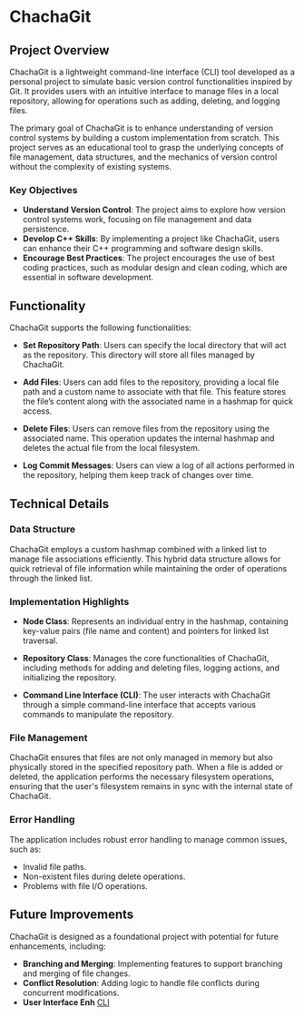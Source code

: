 # ChachaGit 

## Project Overview

ChachaGit is a lightweight command-line interface (CLI) tool developed as a personal project to simulate basic version control functionalities inspired by Git. It provides users with an intuitive interface to manage files in a local repository, allowing for operations such as adding, deleting, and logging files. 

The primary goal of ChachaGit is to enhance understanding of version control systems by building a custom implementation from scratch. This project serves as an educational tool to grasp the underlying concepts of file management, data structures, and the mechanics of version control without the complexity of existing systems.

### Key Objectives
- **Understand Version Control**: The project aims to explore how version control systems work, focusing on file management and data persistence.
- **Develop C++ Skills**: By implementing a project like ChachaGit, users can enhance their C++ programming and software design skills.
- **Encourage Best Practices**: The project encourages the use of best coding practices, such as modular design and clean coding, which are essential in software development.

## Functionality

ChachaGit supports the following functionalities:

- **Set Repository Path**: Users can specify the local directory that will act as the repository. This directory will store all files managed by ChachaGit.
  
- **Add Files**: Users can add files to the repository, providing a local file path and a custom name to associate with that file. This feature stores the file’s content along with the associated name in a hashmap for quick access.

- **Delete Files**: Users can remove files from the repository using the associated name. This operation updates the internal hashmap and deletes the actual file from the local filesystem.

- **Log Commit Messages**: Users can view a log of all actions performed in the repository, helping them keep track of changes over time.

## Technical Details

### Data Structure
ChachaGit employs a custom hashmap combined with a linked list to manage file associations efficiently. This hybrid data structure allows for quick retrieval of file information while maintaining the order of operations through the linked list. 

### Implementation Highlights
- **Node Class**: Represents an individual entry in the hashmap, containing key-value pairs (file name and content) and pointers for linked list traversal.
  
- **Repository Class**: Manages the core functionalities of ChachaGit, including methods for adding and deleting files, logging actions, and initializing the repository.

- **Command Line Interface (CLI)**: The user interacts with ChachaGit through a simple command-line interface that accepts various commands to manipulate the repository.

### File Management
ChachaGit ensures that files are not only managed in memory but also physically stored in the specified repository path. When a file is added or deleted, the application performs the necessary filesystem operations, ensuring that the user's filesystem remains in sync with the internal state of ChachaGit.

### Error Handling
The application includes robust error handling to manage common issues, such as:
- Invalid file paths.
- Non-existent files during delete operations.
- Problems with file I/O operations.

## Future Improvements
ChachaGit is designed as a foundational project with potential for future enhancements, including:
- **Branching and Merging**: Implementing features to support branching and merging of file changes.
- **Conflict Resolution**: Adding logic to handle file conflicts during concurrent modifications.
- **User Interface Enh**
[CLI](/home/chiranjeet/Pictures/Screenshots/Screenshot_20241103_190415.png)
